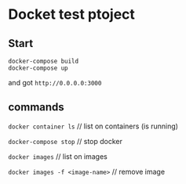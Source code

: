 #  Docket test ptoject


## Start
```
docker-compose build
docker-compose up
```

and got `http://0.0.0.0:3000`


## commands
`docker container ls` // list on containers (is running)

`docker-compose stop` // stop docker

`docker images` // list on images 

`docker images -f <image-name>` // remove image
